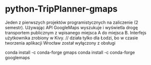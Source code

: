 # python-TripPlanner-gmaps
Jeden z pierwszych projektów programistycznych na zaliczenie (2 semestr). Używając API GoogleMaps wyszukuje i wyświetla drogę transportem publicznym z wpisanego miejsca A do miejsca B. Interfejs użytkownika zrobiony w Kivy.
// działa tylko dla Łodzi, bo w czasie tworzenia aplikacji Wrocław został wyłączony z obsługi

conda install -c conda-forge gmaps
conda install -c conda-forge googlemaps
